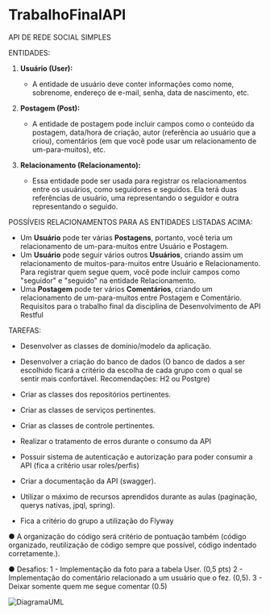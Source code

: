 # TrabalhoFinalAPI
API DE REDE SOCIAL SIMPLES

ENTIDADES:

1. **Usuário (User):**
   - A entidade de usuário deve conter informações como nome, sobrenome, endereço de e-mail, senha, data de nascimento, etc.

2. **Postagem (Post):**
   - A entidade de postagem pode incluir campos como o conteúdo da postagem, data/hora de criação, autor (referência ao usuário que a criou), comentários (em que você pode usar um relacionamento de um-para-muitos), etc.

3. **Relacionamento (Relacionamento):**
   - Essa entidade pode ser usada para registrar os relacionamentos entre os usuários, como seguidores e seguidos. Ela terá duas referências de usuário, uma representando o seguidor e outra representando o seguido.


POSSÍVEIS RELACIONAMENTOS PARA AS ENTIDADES LISTADAS ACIMA:

- Um **Usuário** pode ter várias **Postagens**, portanto, você teria um relacionamento de um-para-muitos entre Usuário e Postagem.
- Um **Usuário** pode seguir vários outros **Usuários**, criando assim um relacionamento de muitos-para-muitos entre Usuário e Relacionamento. Para registrar quem segue quem, você pode incluir campos como "seguidor" e "seguido" na entidade Relacionamento.
- Uma **Postagem** pode ter vários **Comentários**, criando um relacionamento de um-para-muitos entre Postagem e Comentário.
Requisitos para o trabalho final da disciplina de Desenvolvimento de API Restful

TAREFAS: 

- Desenvolver as classes de domínio/modelo da aplicação.

- Desenvolver a criação do banco de dados (O banco de dados a ser escolhido ficará a critério da escolha de cada grupo com o qual se sentir mais confortável. Recomendações: H2 ou Postgre)

- Criar as classes dos repositórios pertinentes.

- Criar as classes de serviços pertinentes.

- Criar as classes de controle pertinentes.

- Realizar o tratamento de erros durante o consumo da API 

- Possuir sistema de autenticação e autorização para poder consumir a API (fica
a critério usar roles/perfis)

- Criar a documentação da API (swagger).

- Utilizar o máximo de recursos aprendidos durante as aulas (paginação, querys
nativas, jpql, spring).

- Fica a critério do grupo a utilização do Flyway

● A organização do código será critério de pontuação também (código organizado, reutilização de código sempre que possível, código indentado corretamente.).


● Desafios:
1 - Implementação da foto para a tabela User. (0,5 pts)
2 - Implementação do comentário relacionado a um usuário que o fez. (0,5). 
3 - Deixar somente quem me segue comentar (0.5)

![DiagramaUML](https://github.com/nailluhj/TrabalhoFinalAPI/assets/142450314/caebbb18-64f0-44b3-bc49-01734dcbf7e8)
